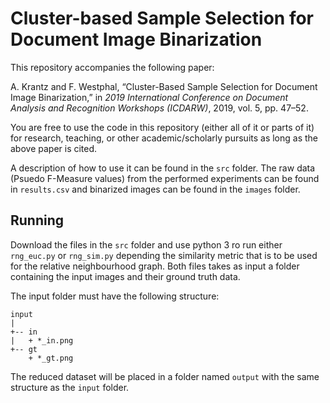 # Cluster-based Sample Selection for Document Image Binarization

This repository accompanies the following paper:

A. Krantz and F. Westphal, “Cluster-Based Sample Selection for Document Image Binarization,” in
*2019 International Conference on Document Analysis and Recognition Workshops (ICDARW)*, 2019,
vol. 5, pp. 47–52.

You are free to use the code in this repository (either all of it or parts of it) for research, teaching, or other academic/scholarly pursuits as long as the above paper is cited.

A description of how to use it can be found in the `src` folder. 
The raw data (Psuedo F-Measure values) from the performed experiments can be found in `results.csv` and binarized images can be found in the `images` folder.


## Running

Download the files in the `src` folder and use python 3 ro run either `rng_euc.py` or `rng_sim.py` depending the similarity metric that is to be used for the relative neighbourhood graph. Both files takes as input a folder containing the input images and their ground truth data.

The input folder must have the following structure:

```
input
|
+-- in
|   + *_in.png
+-- gt
    + *_gt.png
```

The reduced dataset will be placed in a folder named `output` with the same structure as the `input` folder.
